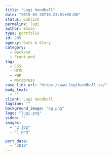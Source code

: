 ```yaml
---
title: "Lugi Handboll"
date: "2019-03-28T10:23:01+00:00"
status: publish
permalink: lugi
author: Ehsan
type: portfolio
id: 205
agency: Guts & Glory
category:
  - Backend
  - Front-end
tag:
  - CSS
  - HTML
  - PHP
  - Wordpress
case_link_url: "https://www.lugihandboll.se/"
body_text:
  - ""
client: Lugi Handboll
tagline: ""
background_image: "bg.png"
logo: "lugi.png"
video: ""
images:
  - "2.jpg"
  - "1.png"

port_date:
  - "2018"
---
```

